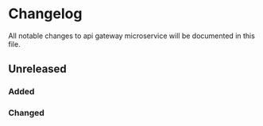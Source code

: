 # Changelog
All notable changes to api gateway microservice will be documented in this file.


## Unreleased

### Added

### Changed
